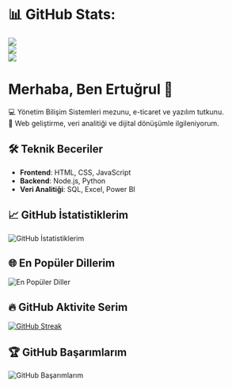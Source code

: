 
# 📊 GitHub Stats:
![](https://github-readme-stats.vercel.app/api?username=ertugrulsarsar&theme=dark&hide_border=false&include_all_commits=false&count_private=false)<br/>
![](https://github-readme-streak-stats.herokuapp.com/?user=ertugrulsarsar&theme=dark&hide_border=false)<br/>
![](https://github-readme-stats.vercel.app/api/top-langs/?username=ertugrulsarsar&theme=dark&hide_border=false&include_all_commits=false&count_private=false&layout=compact)


# Merhaba, Ben Ertuğrul 👋

💻 Yönetim Bilişim Sistemleri mezunu, e-ticaret ve yazılım tutkunu.  
🚀 Web geliştirme, veri analitiği ve dijital dönüşümle ilgileniyorum.

## 🛠️ Teknik Beceriler
- **Frontend**: HTML, CSS, JavaScript
- **Backend**: Node.js, Python
- **Veri Analitiği**: SQL, Excel, Power BI

## 📈 GitHub İstatistiklerim
![GitHub İstatistiklerim](https://github-readme-stats.vercel.app/api?username=ertugrulsarsar&show_icons=true&theme=radical)

## 🌐 En Popüler Dillerim
![En Popüler Diller](https://github-readme-stats.vercel.app/api/top-langs/?username=ertugrulsarsar&layout=compact&theme=radical)

## 🔥 GitHub Aktivite Serim
[![GitHub Streak](https://streak-stats.demolab.com?user=ertugrulsarsar&theme=radical&hide_border=true)](https://git.io/streak-stats)

## 🏆 GitHub Başarımlarım
![GitHub Başarımlarım](https://github-profile-trophy.vercel.app/?username=ertugrulsarsar&theme=radical&no-frame=true&margin-w=10)


